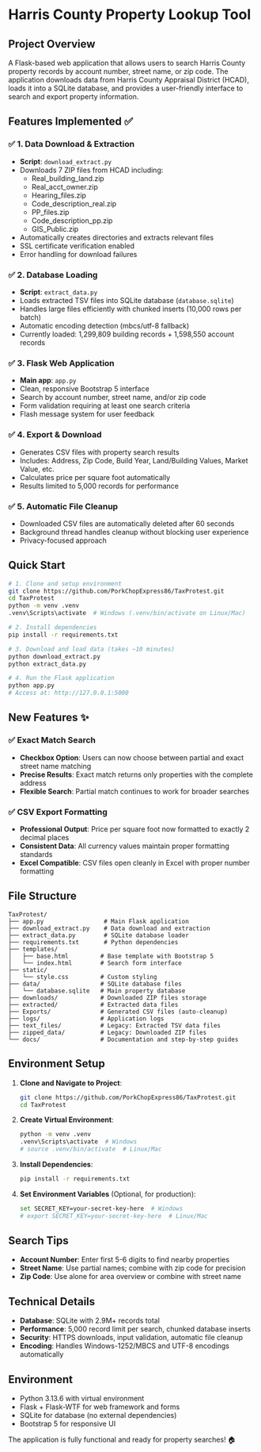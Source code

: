 # Harris County Property Lookup Tool

## Project Overview
A Flask-based web application that allows users to search Harris County property records by account number, street name, or zip code. The application downloads data from Harris County Appraisal District (HCAD), loads it into a SQLite database, and provides a user-friendly interface to search and export property information.

## Features Implemented ✅

### ✅ 1. Data Download & Extraction
- **Script**: `download_extract.py`
- Downloads 7 ZIP files from HCAD including:
  - Real_building_land.zip
  - Real_acct_owner.zip  
  - Hearing_files.zip
  - Code_description_real.zip
  - PP_files.zip
  - Code_description_pp.zip
  - GIS_Public.zip
- Automatically creates directories and extracts relevant files
- SSL certificate verification enabled
- Error handling for download failures

### ✅ 2. Database Loading  
- **Script**: `extract_data.py`
- Loads extracted TSV files into SQLite database (`database.sqlite`)
- Handles large files efficiently with chunked inserts (10,000 rows per batch)
- Automatic encoding detection (mbcs/utf-8 fallback)
- Currently loaded: 1,299,809 building records + 1,598,550 account records

### ✅ 3. Flask Web Application
- **Main app**: `app.py`
- Clean, responsive Bootstrap 5 interface
- Search by account number, street name, and/or zip code
- Form validation requiring at least one search criteria
- Flash message system for user feedback

### ✅ 4. Export & Download
- Generates CSV files with property search results
- Includes: Address, Zip Code, Build Year, Land/Building Values, Market Value, etc.
- Calculates price per square foot automatically
- Results limited to 5,000 records for performance

### ✅ 5. Automatic File Cleanup
- Downloaded CSV files are automatically deleted after 60 seconds
- Background thread handles cleanup without blocking user experience
- Privacy-focused approach

## Quick Start

```bash
# 1. Clone and setup environment
git clone https://github.com/PorkChopExpress86/TaxProtest.git
cd TaxProtest
python -m venv .venv
.venv\Scripts\activate  # Windows (.venv/bin/activate on Linux/Mac)

# 2. Install dependencies
pip install -r requirements.txt

# 3. Download and load data (takes ~10 minutes)
python download_extract.py
python extract_data.py

# 4. Run the Flask application
python app.py
# Access at: http://127.0.0.1:5000
```

## New Features ✨

### ✅ Exact Match Search
- **Checkbox Option**: Users can now choose between partial and exact street name matching
- **Precise Results**: Exact match returns only properties with the complete address
- **Flexible Search**: Partial match continues to work for broader searches

### ✅ CSV Export Formatting
- **Professional Output**: Price per square foot now formatted to exactly 2 decimal places
- **Consistent Data**: All currency values maintain proper formatting standards
- **Excel Compatible**: CSV files open cleanly in Excel with proper number formatting

## File Structure
```
TaxProtest/
├── app.py                 # Main Flask application
├── download_extract.py    # Data download and extraction
├── extract_data.py        # SQLite database loader
├── requirements.txt       # Python dependencies
├── templates/
│   ├── base.html         # Base template with Bootstrap 5
│   └── index.html        # Search form interface
├── static/
│   └── style.css         # Custom styling
├── data/                 # SQLite database files
│   └── database.sqlite   # Main property database
├── downloads/            # Downloaded ZIP files storage
├── extracted/            # Extracted data files
├── Exports/              # Generated CSV files (auto-cleanup)
├── logs/                 # Application logs
├── text_files/           # Legacy: Extracted TSV data files  
├── zipped_data/          # Legacy: Downloaded ZIP files
└── docs/                 # Documentation and step-by-step guides
```

## Environment Setup

1. **Clone and Navigate to Project**:
   ```bash
   git clone https://github.com/PorkChopExpress86/TaxProtest.git
   cd TaxProtest
   ```

2. **Create Virtual Environment**:
   ```bash
   python -m venv .venv
   .venv\Scripts\activate  # Windows
   # source .venv/bin/activate  # Linux/Mac
   ```

3. **Install Dependencies**:
   ```bash
   pip install -r requirements.txt
   ```

4. **Set Environment Variables** (Optional, for production):
   ```bash
   set SECRET_KEY=your-secret-key-here  # Windows
   # export SECRET_KEY=your-secret-key-here  # Linux/Mac
   ```

## Search Tips
- **Account Number**: Enter first 5-6 digits to find nearby properties
- **Street Name**: Use partial names; combine with zip code for precision
- **Zip Code**: Use alone for area overview or combine with street name

## Technical Details
- **Database**: SQLite with 2.9M+ records total
- **Performance**: 5,000 record limit per search, chunked database inserts
- **Security**: HTTPS downloads, input validation, automatic file cleanup
- **Encoding**: Handles Windows-1252/MBCS and UTF-8 encodings automatically

## Environment
- Python 3.13.6 with virtual environment
- Flask + Flask-WTF for web framework and forms
- SQLite for database (no external dependencies)
- Bootstrap 5 for responsive UI

The application is fully functional and ready for property searches! 🏠
